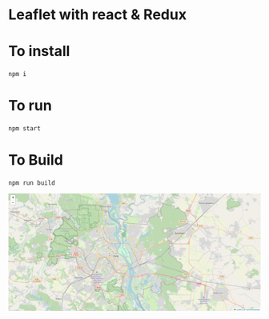 # Leaflet with react  & Redux

# To install 
`npm i` 

# To run
`npm start`

# To Build
`npm run build`

![Alt text](./img/sample.PNG?raw=true "Sample")
